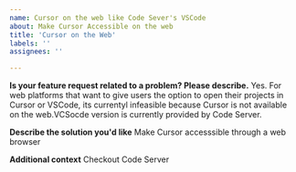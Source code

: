 ```yaml
---
name: Cursor on the web like Code Sever's VSCode
about: Make Cursor Accessible on the web
title: 'Cursor on the Web'
labels: ''
assignees: ''

---
```


**Is your feature request related to a problem? Please describe.**
Yes. For web platforms  that want to give  users the option to open their projects in Cursor or VSCode, its currentyl infeasible because Cursor is not available on the web.VCSocde version is currently provided by Code Server.

**Describe the solution you'd like**
Make Cursor accesssible through a web browser

**Additional context**
Checkout Code Server
